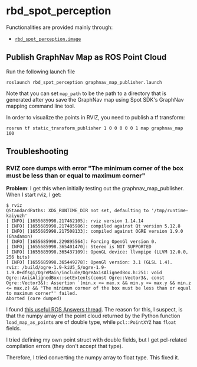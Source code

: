 # rbd_spot_perception

Functionalities are provided mainly through:

- [`rbd_spot_perception.image`](./src/rbd_spot_perception/image.py)


## Publish GraphNav Map as ROS Point Cloud
Run the following launch file
```
roslaunch rbd_spot_perception graphnav_map_publisher.launch
```
Note that you can set `map_path` to be the path to a directory
that is generated after you save the GraphNav map using Spot SDK's
GraphNav mapping command line tool.

In order to visualize the points in RVIZ, you need to
publish a tf transform:
```
rosrun tf static_transform_publisher 1 0 0 0 0 0 1 map graphnav_map 100
```


## Troubleshooting

### RVIZ core dumps with error "The minimum corner of the box must be less than or equal to maximum corner"
**Problem**: I get this when initially testing out the graphnav_map_publisher.
When I start rviz, I get:
```
$ rviz
QStandardPaths: XDG_RUNTIME_DIR not set, defaulting to '/tmp/runtime-kaiyuzh'
[ INFO] [1655685998.217462105]: rviz version 1.14.14
[ INFO] [1655685998.217485986]: compiled against Qt version 5.12.8
[ INFO] [1655685998.217508133]: compiled against OGRE version 1.9.0 (Ghadamon)
[ INFO] [1655685998.229895564]: Forcing OpenGl version 0.
[ INFO] [1655685998.365401470]: Stereo is NOT SUPPORTED
[ INFO] [1655685998.365437109]: OpenGL device: llvmpipe (LLVM 12.0.0, 256 bits)
[ INFO] [1655685998.365449278]: OpenGl version: 3.1 (GLSL 1.4).
rviz: /build/ogre-1.9-kiU5_5/ogre-1.9-1.9.0+dfsg1/OgreMain/include/OgreAxisAlignedBox.h:251: void Ogre::AxisAlignedBox::setExtents(const Ogre::Vector3&, const Ogre::Vector3&): Assertion `(min.x <= max.x && min.y <= max.y && min.z <= max.z) && "The minimum corner of the box must be less than or equal to maximum corner"' failed.
Aborted (core dumped)
```
I found [this useful ROS Answers thread](https://answers.ros.org/question/9961/rviz-window-closes-itself/).
The reason for this, I suspect, is that the numpy array of
the point cloud returned by the Python function `load_map_as_points`
are of double type, while `pcl::PointXYZ` has `float` fields.

I tried defining my own point struct with double fields, but I
get pcl-related compilation errors (they don't accept that type).

Therefore, I tried converting the numpy array to float type.
This fixed it.
